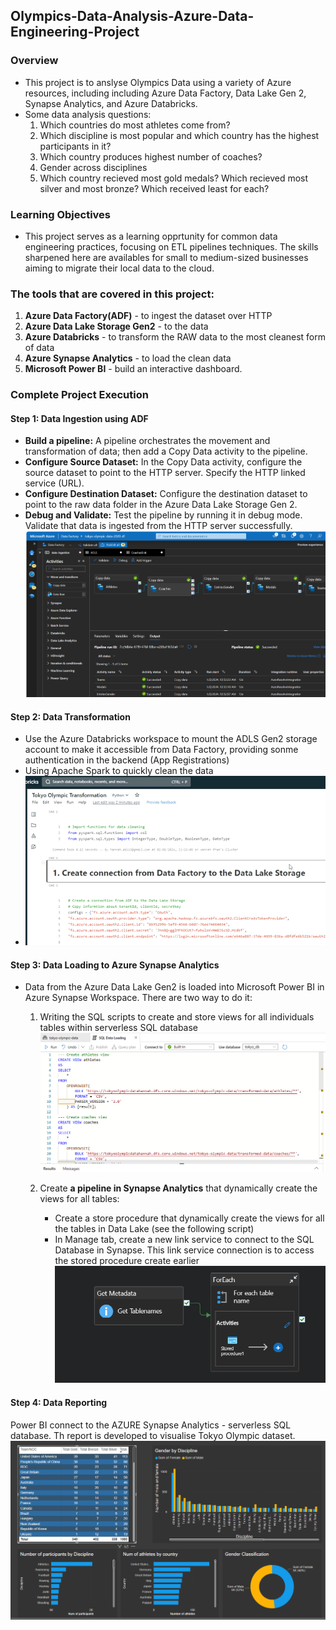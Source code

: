 ## Olympics-Data-Analysis-Azure-Data-Engineering-Project
### Overview
- This project is to anslyse Olympics Data using a variety of Azure resources, including including Azure Data Factory, Data Lake Gen 2, Synapse Analytics, and Azure Databricks.
- Some data analysis questions:
  1. Which countries do most athletes come from?
  2. Which discipline is most popular and which country has the highest participants in it?
  3. Which country produces highest number of coaches?
  4. Gender across disciplines
  5. Which country recieved most gold medals? Which recieved most silver and most bronze? Which received least for each?
### Learning Objectives 
- This project serves as a learning opprtunity for common data engineering practices, focusing on ETL pipelines techniques. The skills sharpened here are availables for small to medium-sized businesses aiming to migrate their local data to the cloud. 
### The tools that are covered in this project:
1. **Azure Data Factory(ADF)** - to ingest the dataset over HTTP
2. **Azure Data Lake Storage Gen2** - to the data
3. **Azure Databricks** - to transform the RAW data to the most cleanest form of data
4. **Azure Synapse Analytics** - to load the clean data
5. **Microsoft Power BI** - build an interactive dashboard. 
### Complete Project Execution 
#### Step 1: Data Ingestion using ADF
- **Build a pipeline:** A pipeline orchestrates the movement and transformation of data; then add a Copy Data activity to the pipeline.
- **Configure Source Dataset:** In the Copy Data activity, configure the source dataset to point to the HTTP server. Specify the HTTP linked service (URL).
- **Configure Destination Dataset:** Configure the destination dataset to point to the raw data folder in the Azure Data Lake Storage Gen 2. 
- **Debug and Validate:** Test the pipeline by running it in debug mode. Validate that data is ingested from the HTTP server successfully.
![Data Ingestion](./images/data-ingestion.png)
#### Step 2: Data Transformation 
- Use the Azure Databricks workspace to mount the ADLS Gen2 storage account to make it accessible from Data Factory, providing sonme authentication in the backend (App Registrations)
- Using Apache Spark to quickly clean the data
- ![Data Transformation](./images/ezgif.com-video-to-gif-converter.gif)

#### Step 3: Data Loading to Azure Synapse Analytics 
- Data from the Azure Data Lake Gen2 is loaded into Microsoft Power BI in Azure Synapse Workspace. There are two way to do it:
  1. Writing the SQL scripts to create and store views for all individuals tables within serverless SQL database
  ![Data Loading](./images/data-loading-script.png)
 
  3. Create **a pipeline in Synapse Analytics** that dynamically create the views for all tables:
     * Create a store procedure that dynamically create the views for all the tables in Data Lake (see the following script)
     * In Manage tab, create a new link service to connect to the SQL Database in Synapse. This link service connection is to access the stored procedure create earlier
![Data Loading](./images/data-loading-pipeline.png)
#### Step 4: Data Reporting 
Power BI connect to the AZURE Synapse Analytics - serverless SQL database. Th report is developed to visualise Tokyo Olympic dataset. 
 ![Data Reporting](./images/Tokyo-Dashboard.png)
